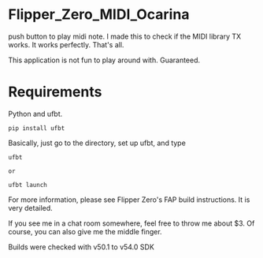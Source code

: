 # Flipper_Zero_MIDI_Ocarina
push button to play midi note.
I made this to check if the MIDI library TX works.
It works perfectly. That's all.

This application is not fun to play around with. 
Guaranteed.

# Requirements

Python and ufbt.

```
pip install ufbt
```

Basically, just go to the directory, set up ufbt, and type 

```
ufbt

or

ufbt launch

```

For more information, please see Flipper Zero's FAP build instructions.
It is very detailed.

If you see me in a chat room somewhere, feel free to throw me about $3.
Of course, you can also give me the middle finger.

Builds were checked with v50.1 to v54.0 SDK
